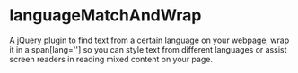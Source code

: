languageMatchAndWrap
====================

A jQuery plugin to find text from a certain language on your webpage, wrap it in a span[lang=''] so you can style text from different languages or assist screen readers in reading mixed content on your page.
